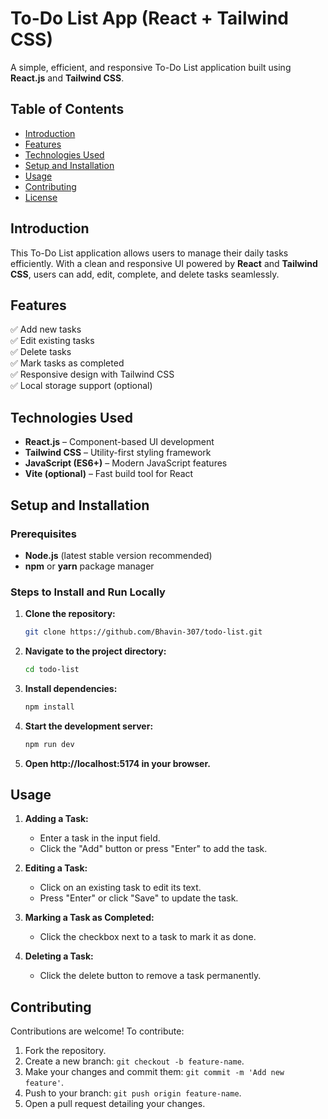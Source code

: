 # To-Do List App (React + Tailwind CSS)

A simple, efficient, and responsive To-Do List application built using **React.js** and **Tailwind CSS**.

## Table of Contents

- [Introduction](#introduction)
- [Features](#features)
- [Technologies Used](#technologies-used)
- [Setup and Installation](#setup-and-installation)
- [Usage](#usage)
- [Contributing](#contributing)
- [License](#license)

## Introduction

This To-Do List application allows users to manage their daily tasks efficiently. With a clean and responsive UI powered by **React** and **Tailwind CSS**, users can add, edit, complete, and delete tasks seamlessly.

## Features

✅ Add new tasks  
✅ Edit existing tasks  
✅ Delete tasks  
✅ Mark tasks as completed  
✅ Responsive design with Tailwind CSS  
✅ Local storage support (optional)

## Technologies Used

- **React.js** – Component-based UI development
- **Tailwind CSS** – Utility-first styling framework
- **JavaScript (ES6+)** – Modern JavaScript features
- **Vite (optional)** – Fast build tool for React

## Setup and Installation

### Prerequisites

- **Node.js** (latest stable version recommended)
- **npm** or **yarn** package manager

### Steps to Install and Run Locally

1. **Clone the repository:**

   ```bash
   git clone https://github.com/Bhavin-307/todo-list.git
   ```

2. **Navigate to the project directory:**

   ```bash
   cd todo-list
   ```

3. **Install dependencies:**
   ```bash
   npm install
   ```
4. **Start the development server:**
   ```bash
   npm run dev
   ```
5. **Open http://localhost:5174 in your browser.**

## Usage

1. **Adding a Task:**

   - Enter a task in the input field.
   - Click the "Add" button or press "Enter" to add the task.

2. **Editing a Task:**

   - Click on an existing task to edit its text.
   - Press "Enter" or click "Save" to update the task.

3. **Marking a Task as Completed:**

   - Click the checkbox next to a task to mark it as done.

4. **Deleting a Task:**

   - Click the delete button to remove a task permanently.

## Contributing

Contributions are welcome! To contribute:

1. Fork the repository.
2. Create a new branch: `git checkout -b feature-name`.
3. Make your changes and commit them: `git commit -m 'Add new feature'`.
4. Push to your branch: `git push origin feature-name`.
5. Open a pull request detailing your changes.
